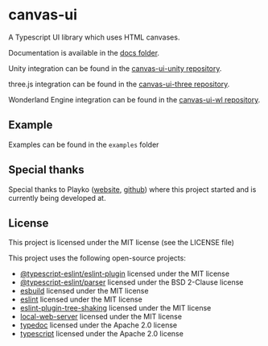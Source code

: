# canvas-ui

A Typescript UI library which uses HTML canvases.

Documentation is available in the [docs folder](docs/README.md).

Unity integration can be found in the 
[canvas-ui-unity repository](https://github.com/rafern/canvas-ui-unity).

three.js integration can be found in the 
[canvas-ui-three repository](https://github.com/rafern/canvas-ui-three).

Wonderland Engine integration can be found in the 
[canvas-ui-wl repository](https://github.com/rafern/canvas-ui-wl).

## Example

Examples can be found in the `examples` folder

## Special thanks

Special thanks to Playko ([website](https://www.playko.com/),
[github](https://github.com/playkostudios)) where this project started and is
currently being developed at.

## License

This project is licensed under the MIT license (see the LICENSE file)

This project uses the following open-source projects:
- [@typescript-eslint/eslint-plugin](https://github.com/typescript-eslint/typescript-eslint/tree/master/packages/eslint-plugin) licensed under the MIT license
- [@typescript-eslint/parser](https://github.com/typescript-eslint/typescript-eslint/tree/master/packages/parser) licensed under the BSD 2-Clause license
- [esbuild](https://github.com/evanw/esbuild) licensed under the MIT license
- [eslint](https://github.com/eslint/eslint) licensed under the MIT license
- [eslint-plugin-tree-shaking](https://github.com/lukastaegert/eslint-plugin-tree-shaking) licensed under the MIT license
- [local-web-server](https://github.com/lwsjs/local-web-server) licensed under the MIT license
- [typedoc](https://github.com/TypeStrong/TypeDoc) licensed under the Apache 2.0 license
- [typescript](https://github.com/Microsoft/TypeScript) licensed under the Apache 2.0 license
